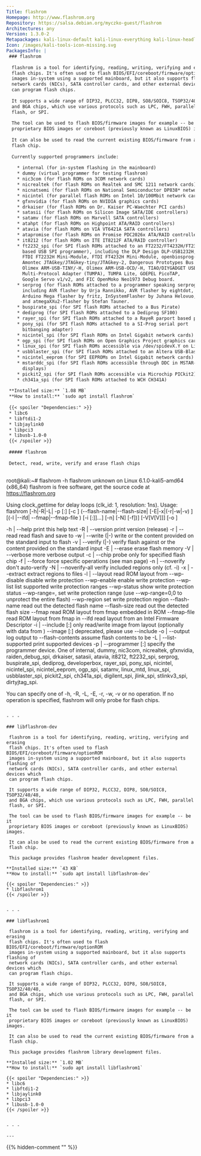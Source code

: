 ```yaml
---
Title: flashrom
Homepage: http://www.flashrom.org
Repository: https://salsa.debian.org/myczko-guest/flashrom
Architectures: any
Version: 1.3.0-2
Metapackages: kali-linux-default kali-linux-everything kali-linux-headless kali-linux-large kali-tools-hardware 
Icon: /images/kali-tools-icon-missing.svg
PackagesInfo: |
 ### flashrom
 
  flashrom is a tool for identifying, reading, writing, verifying and erasing
  flash chips. It's often used to flash BIOS/EFI/coreboot/firmware/optionROM
  images in-system using a supported mainboard, but it also supports flashing of
  network cards (NICs), SATA controller cards, and other external devices which
  can program flash chips.
   
  It supports a wide range of DIP32, PLCC32, DIP8, SO8/SOIC8, TSOP32/40/48,
  and BGA chips, which use various protocols such as LPC, FWH, parallel
  flash, or SPI.
   
  The tool can be used to flash BIOS/firmware images for example -- be it
  proprietary BIOS images or coreboot (previously known as LinuxBIOS) images.
   
  It can also be used to read the current existing BIOS/firmware from a
  flash chip.
   
  Currently supported programmers include:
   
    * internal (for in-system flashing in the mainboard)
    * dummy (virtual programmer for testing flashrom)
    * nic3com (for flash ROMs on 3COM network cards)
    * nicrealtek (for flash ROMs on Realtek and SMC 1211 network cards)
    * nicnatsemi (for flash ROMs on National Semiconductor DP838* network cards)
    * nicintel (for parallel flash ROMs on Intel 10/100Mbit network cards)
    * gfxnvidia (for flash ROMs on NVIDIA graphics cards)
    * drkaiser (for flash ROMs on Dr. Kaiser PC-Waechter PCI cards)
    * satasii (for flash ROMs on Silicon Image SATA/IDE controllers)
    * satamv (for flash ROMs on Marvell SATA controllers)
    * atahpt (for flash ROMs on Highpoint ATA/RAID controllers)
    * atavia (for flash ROMs on VIA VT6421A SATA controllers)
    * atapromise (for flash ROMs on Promise PDC2026x ATA/RAID controllers)
    * it8212 (for flash ROMs on ITE IT8212F ATA/RAID controller)
    * ft2232_spi (for SPI flash ROMs attached to an FT2232/FT4232H/FT232H family
      based USB SPI programmer), including the DLP Design DLP-USB1232H,
      FTDI FT2232H Mini-Module, FTDI FT4232H Mini-Module, openbiosprog-spi,
      Amontec JTAGkey/JTAGkey-tiny/JTAGkey-2, Dangerous Prototypes Bus Blaster,
      Olimex ARM-USB-TINY/-H, Olimex ARM-USB-OCD/-H, TIAO/DIYGADGET USB
      Multi-Protocol Adapter (TUMPA), TUMPA Lite, GOEPEL PicoTAP,
      Google Servo v1/v2, and FIC OpenMoko Neo1973 Debug board.
    * serprog (for flash ROMs attached to a programmer speaking serprog),
      including AVR flasher by Urja Rannikko, AVR flasher by eightdot,
      Arduino Mega flasher by fritz, InSystemFlasher by Juhana Helovuo,
      and atmegaXXu2-flasher by Stefan Tauner.
    * buspirate_spi (for SPI flash ROMs attached to a Bus Pirate)
    * dediprog (for SPI flash ROMs attached to a Dediprog SF100)
    * rayer_spi (for SPI flash ROMs attached to a RayeR parport based programmer)
    * pony_spi (for SPI flash ROMs attached to a SI-Prog serial port
      bitbanging adapter)
    * nicintel_spi (for SPI flash ROMs on Intel Gigabit network cards)
    * ogp_spi (for SPI flash ROMs on Open Graphics Project graphics card)
    * linux_spi (for SPI flash ROMs accessible via /dev/spidevX.Y on Linux)
    * usbblaster_spi (for SPI flash ROMs attached to an Altera USB-Blaster)
    * nicintel_eeprom (for SPI EEPROMs on Intel Gigabit network cards)
    * mstarddc_spi (for SPI flash ROMs accessible through DDC in MSTAR-equipped
      displays)
    * pickit2_spi (for SPI flash ROMs accessible via Microchip PICkit2)
    * ch341a_spi (for SPI flash ROMs attached to WCH CH341A)
 
 **Installed size:** `1.08 MB`  
 **How to install:** `sudo apt install flashrom`  
 
 {{< spoiler "Dependencies:" >}}
 * libc6 
 * libftdi1-2 
 * libjaylink0 
 * libpci3 
 * libusb-1.0-0 
 {{< /spoiler >}}
 
 ##### flashrom
 
 Detect, read, write, verify and erase flash chips
 
 ```
 root@kali:~# flashrom -h
 flashrom unknown on Linux 6.1.0-kali5-amd64 (x86_64)
 flashrom is free software, get the source code at https://flashrom.org
 
 Using clock_gettime for delay loops (clk_id: 1, resolution: 1ns).
 Usage: flashrom [-h|-R|-L|
 	-p <programmername>[:<parameters>] [-c <chipname>]
 		(--flash-name|--flash-size|
 		 [-E|-x|(-r|-w|-v) <file>]
 		 [(-l <layoutfile>|--ifd| --fmap|--fmap-file <file>) [-i <region>[:<file>]]...]
 		 [-n] [-N] [-f])]
 	[-V[V[V]]] [-o <logfile>]
 
  -h | --help                        print this help text
  -R | --version                     print version (release)
  -r | --read <file>                 read flash and save to <file>
  -w | --write (<file>|-)            write <file> or the content provided
                                     on the standard input to flash
  -v | --verify (<file>|-)           verify flash against <file>
                                     or the content provided on the standard input
  -E | --erase                       erase flash memory
  -V | --verbose                     more verbose output
  -c | --chip <chipname>             probe only for specified flash chip
  -f | --force                       force specific operations (see man page)
  -n | --noverify                    don't auto-verify
  -N | --noverify-all                verify included regions only (cf. -i)
  -x | --extract                     extract regions to files
  -l | --layout <layoutfile>         read ROM layout from <layoutfile>
       --wp-disable                  disable write protection
       --wp-enable                   enable write protection
       --wp-list                     list supported write protection ranges
       --wp-status                   show write protection status
       --wp-range=<start>,<len>      set write protection range (use --wp-range=0,0
                                     to unprotect the entire flash)
       --wp-region <region>          set write protection region
       --flash-name                  read out the detected flash name
       --flash-size                  read out the detected flash size
       --fmap                        read ROM layout from fmap embedded in ROM
       --fmap-file <fmapfile>        read ROM layout from fmap in <fmapfile>
       --ifd                         read layout from an Intel Firmware Descriptor
  -i | --include <region>[:<file>]   only read/write image <region> from layout
                                     (optionally with data from <file>)
       --image <region>[:<file>]     deprecated, please use --include
  -o | --output <logfile>            log output to <logfile>
       --flash-contents <ref-file>   assume flash contents to be <ref-file>
  -L | --list-supported              print supported devices
  -p | --programmer <name>[:<param>] specify the programmer device. One of
     internal, dummy, nic3com, nicrealtek, gfxnvidia, raiden_debug_spi, drkaiser,
     satasii, atavia, it8212, ft2232_spi, serprog, buspirate_spi, dediprog,
     developerbox, rayer_spi, pony_spi, nicintel, nicintel_spi, nicintel_eeprom,
     ogp_spi, satamv, linux_mtd, linux_spi, usbblaster_spi, pickit2_spi,
     ch341a_spi, digilent_spi, jlink_spi, stlinkv3_spi, dirtyjtag_spi.
 
 You can specify one of -h, -R, -L, -E, -r, -w, -v or no operation.
 If no operation is specified, flashrom will only probe for flash chips.
 ```
 
 - - -
 
 ### libflashrom-dev
 
  flashrom is a tool for identifying, reading, writing, verifying and erasing
  flash chips. It's often used to flash BIOS/EFI/coreboot/firmware/optionROM
  images in-system using a supported mainboard, but it also supports flashing of
  network cards (NICs), SATA controller cards, and other external devices which
  can program flash chips.
   
  It supports a wide range of DIP32, PLCC32, DIP8, SO8/SOIC8, TSOP32/40/48,
  and BGA chips, which use various protocols such as LPC, FWH, parallel
  flash, or SPI.
   
  The tool can be used to flash BIOS/firmware images for example -- be it
  proprietary BIOS images or coreboot (previously known as LinuxBIOS) images.
   
  It can also be used to read the current existing BIOS/firmware from a
  flash chip.
   
  This package provides flashrom header development files.
 
 **Installed size:** `43 KB`  
 **How to install:** `sudo apt install libflashrom-dev`  
 
 {{< spoiler "Dependencies:" >}}
 * libflashrom1 
 {{< /spoiler >}}
 
 
 - - -
 
 ### libflashrom1
 
  flashrom is a tool for identifying, reading, writing, verifying and erasing
  flash chips. It's often used to flash BIOS/EFI/coreboot/firmware/optionROM
  images in-system using a supported mainboard, but it also supports flashing of
  network cards (NICs), SATA controller cards, and other external devices which
  can program flash chips.
   
  It supports a wide range of DIP32, PLCC32, DIP8, SO8/SOIC8, TSOP32/40/48,
  and BGA chips, which use various protocols such as LPC, FWH, parallel
  flash, or SPI.
   
  The tool can be used to flash BIOS/firmware images for example -- be it
  proprietary BIOS images or coreboot (previously known as LinuxBIOS) images.
   
  It can also be used to read the current existing BIOS/firmware from a
  flash chip.
   
  This package provides flashrom library development files.
 
 **Installed size:** `1.02 MB`  
 **How to install:** `sudo apt install libflashrom1`  
 
 {{< spoiler "Dependencies:" >}}
 * libc6 
 * libftdi1-2 
 * libjaylink0 
 * libpci3 
 * libusb-1.0-0 
 {{< /spoiler >}}
 
 
 - - -
 
---
```

{{% hidden-comment "<!--Do not edit anything above this line-->" %}}
